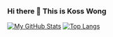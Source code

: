 ### Hi there 👋 This is Koss Wong


[![My GitHub Stats](https://github-readme-stats.vercel.app/api/?username=kosswong&count_private=true&showicons=true)]()
[![Top Langs](https://github-readme-stats.vercel.app/api/top-langs/?username=kosswong&layout=compact)](https://github.com/kosswong/github-readme-stats)



<!--

[![My GitHub Language Stats](https://github-readme-stats.vercel.app/api/top-langs/?username=kosswong&langs_count=50)]()
**kosswong/kosswong** is a ✨ _special_ ✨ repository because its `README.md` (this file) appears on your GitHub profile.

Here are some ideas to get you started:

- 🔭 I’m currently working on ...
- 🌱 I’m currently learning ...
- 👯 I’m looking to collaborate on ...
- 🤔 I’m looking for help with ...
- 💬 Ask me about ...
- 📫 How to reach me: ...
- 😄 Pronouns: ...
- ⚡ Fun fact: ...
-->
